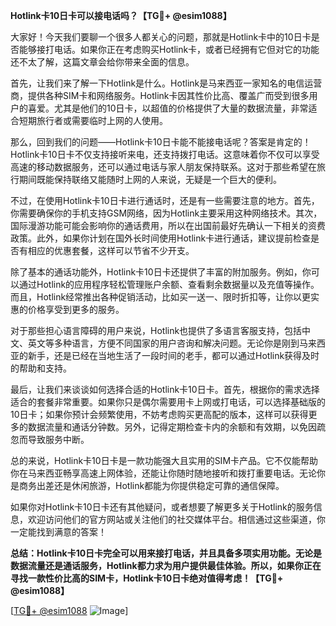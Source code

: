 **Hotlink卡10日卡可以接电话吗？【TG💪+ @esim1088】**

大家好！今天我们要聊一个很多人都关心的问题，那就是Hotlink卡中的10日卡是否能够接打电话。如果你正在考虑购买Hotlink卡，或者已经拥有它但对它的功能还不太了解，这篇文章会给你带来全面的信息。

首先，让我们来了解一下Hotlink是什么。Hotlink是马来西亚一家知名的电信运营商，提供各种SIM卡和网络服务。Hotlink卡因其性价比高、覆盖广而受到很多用户的喜爱。尤其是他们的10日卡，以超值的价格提供了大量的数据流量，非常适合短期旅行者或需要临时上网的人使用。

那么，回到我们的问题——Hotlink卡10日卡能不能接电话呢？答案是肯定的！Hotlink卡10日卡不仅支持接听来电，还支持拨打电话。这意味着你不仅可以享受高速的移动数据服务，还可以通过电话与家人朋友保持联系。这对于那些希望在旅行期间既能保持联络又能随时上网的人来说，无疑是一个巨大的便利。

不过，在使用Hotlink卡10日卡进行通话时，还是有一些需要注意的地方。首先，你需要确保你的手机支持GSM网络，因为Hotlink主要采用这种网络技术。其次，国际漫游功能可能会影响你的通话费用，所以在出国前最好先确认一下相关的资费政策。此外，如果你计划在国外长时间使用Hotlink卡进行通话，建议提前检查是否有相应的优惠套餐，这样可以节省不少开支。

除了基本的通话功能外，Hotlink卡10日卡还提供了丰富的附加服务。例如，你可以通过Hotlink的应用程序轻松管理账户余额、查看剩余数据量以及充值等操作。而且，Hotlink经常推出各种促销活动，比如买一送一、限时折扣等，让你以更实惠的价格享受到更多的服务。

对于那些担心语言障碍的用户来说，Hotlink也提供了多语言客服支持，包括中文、英文等多种语言，方便不同国家的用户咨询和解决问题。无论你是刚到马来西亚的新手，还是已经在当地生活了一段时间的老手，都可以通过Hotlink获得及时的帮助和支持。

最后，让我们来谈谈如何选择合适的Hotlink卡10日卡。首先，根据你的需求选择适合的套餐非常重要。如果你只是偶尔需要用卡上网或打电话，可以选择基础版的10日卡；如果你预计会频繁使用，不妨考虑购买更高配的版本，这样可以获得更多的数据流量和通话分钟数。另外，记得定期检查卡内的余额和有效期，以免因疏忽而导致服务中断。

总的来说，Hotlink卡10日卡是一款功能强大且实用的SIM卡产品。它不仅能帮助你在马来西亚畅享高速上网体验，还能让你随时随地接听和拨打重要电话。无论你是商务出差还是休闲旅游，Hotlink都能为你提供稳定可靠的通信保障。

如果你对Hotlink卡10日卡还有其他疑问，或者想要了解更多关于Hotlink的服务信息，欢迎访问他们的官方网站或关注他们的社交媒体平台。相信通过这些渠道，你一定能找到满意的答案！

**总结：Hotlink卡10日卡完全可以用来接打电话，并且具备多项实用功能。无论是数据流量还是通话服务，Hotlink都力求为用户提供最佳体验。所以，如果你正在寻找一款性价比高的SIM卡，Hotlink卡10日卡绝对值得考虑！【TG💪+ @esim1088】**

[[TG💪+ @esim1088](https://t.me/s/esim1088) ![Image](https://i.postimg.cc/4NQfJmqS/Snipaste-2025-05-13-00-14-12.png)]